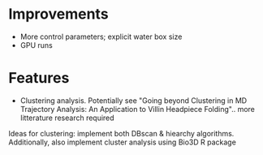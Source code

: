 Improvements
==

* More control parameters; explicit water box size
* GPU runs

Features
== 

* Clustering analysis. Potentially see "Going beyond Clustering in MD Trajectory Analysis: An Application to Villin Headpiece Folding".. more litterature research required

Ideas for clustering: implement both DBscan & hiearchy algorithms. Additionally, also implement cluster analysis using Bio3D R package
